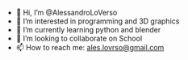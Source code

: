 - 👋 Hi, I’m @AlessandroLoVerso
- 👀 I’m interested in programming and 3D graphics
- 🌱 I’m currently learning python and blender
- 💞️ I’m looking to collaborate on School  
- 📫 How to reach me: ales.lovrso@gmail.com

<!---
AlessandroLoVerso/AlessandroLoVerso is a ✨ special ✨ repository because its `README.md` (this file) appears on your GitHub profile.
You can click the Preview link to take a look at your changes.
--->
